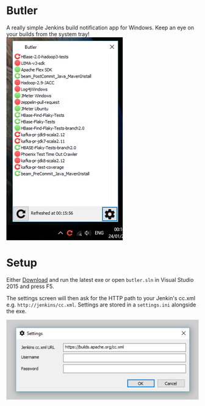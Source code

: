 Butler
======

A really simple Jenkins build notification app for Windows. Keep an eye on your builds from the system tray!
![Main Window](https://github.com/zanders3/butler/blob/master/mainwindow.png "Main Window")

Setup
=====

Either [Download](https://github.com/zanders3/butler/releases) and run the latest exe or open `butler.sln` in Visual Studio 2015 and press F5.

The settings screen will then ask for the HTTP path to your Jenkin's cc.xml e.g. `http://jenkins/cc.xml`. Settings are stored in a `settings.ini` alongside the exe.

![Settings](https://github.com/zanders3/butler/blob/master/settings.png "Settings")
